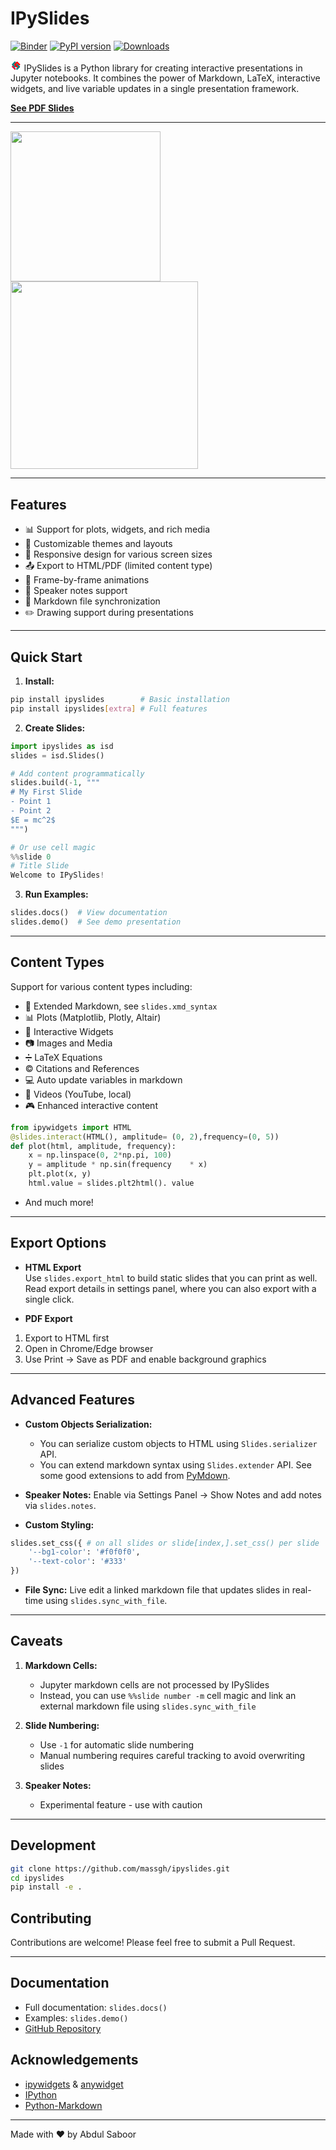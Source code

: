 # IPySlides

[![Binder](https://mybinder.org/badge_logo.svg)](https://mybinder.org/v2/gh/massgh/ipyslides/HEAD?labpath=demo.ipynb)
[![PyPI version](https://badge.fury.io/py/ipyslides.svg)](https://badge.fury.io/py/ipyslides)
[![Downloads](https://pepy.tech/badge/ipyslides)](https://pepy.tech/project/ipyslides)

<svg width="1.25em" viewBox="0 0 50 50" xmlns="http://www.w3.org/2000/svg" fill="none" stroke="currentColor" stroke-linecap="butt" stroke-linejoin="round" stroke-width="7.071067811865476">
   <path d="M22.5 7.5L10 20L20 30L30 20L40 30L27.5 42.5" stroke="teal"/>
   <path d="M7.5 27.5L22.5 42.5" stroke="crimson"/>
   <path d="M32.5 32.5L20 20L30 10L42.5 22.5" stroke="red"/>
</svg>  IPySlides is a Python library for creating interactive presentations in Jupyter notebooks. It combines the power of Markdown, LaTeX, interactive widgets, and live variable updates in a single presentation framework.

**[See PDF Slides](Slides.pdf)**

---

<p float="left"> 
  <img src="slide.png" width="240" />
  <img src="animate.gif" width="300" />
</p>

---

## Features

- 📊 Support for plots, widgets, and rich media
- 🎨 Customizable themes and layouts
- 📱 Responsive design for various screen sizes
- 📤 Export to HTML/PDF (limited content type)
- 🎯 Frame-by-frame animations
- 📝 Speaker notes support
- 🔄 Markdown file synchronization
- ✏️ Drawing support during presentations

--- 

## Quick Start

1. **Install:**
```bash
pip install ipyslides        # Basic installation
pip install ipyslides[extra] # Full features
```

2. **Create Slides:**
```python
import ipyslides as isd
slides = isd.Slides()

# Add content programmatically
slides.build(-1, """
# My First Slide
- Point 1
- Point 2
$E = mc^2$
""")

# Or use cell magic
%%slide 0
# Title Slide
Welcome to IPySlides!
```

3. **Run Examples:**
```python
slides.docs()  # View documentation
slides.demo()  # See demo presentation
```

---

## Content Types

Support for various content types including:

- 📜 Extended Markdown, see `slides.xmd_syntax`
- 📊 Plots (Matplotlib, Plotly, Altair)
- 🔧 Interactive Widgets
- 📷 Images and Media
- ➗ LaTeX Equations
- ©️ Citations and References
- 💻 Auto update variables in markdown
- 🎥 Videos (YouTube, local)
- 🎮 Enhanced interactive content
```python
from ipywidgets import HTML
@slides.interact(HTML(), amplitude= (0, 2),frequency=(0, 5))
def plot(html, amplitude, frequency):
    x = np.linspace(0, 2*np.pi, 100)
    y = amplitude * np.sin(frequency    * x)
    plt.plot(x, y)
    html.value = slides.plt2html(). value
```
- And much more!

---

## Export Options

- **HTML Export**<br/>
Use `slides.export_html` to build static slides that you can print as well. Read export details in settings panel, where you can also export with a single click.

- **PDF Export**
1. Export to HTML first
2. Open in Chrome/Edge browser
3. Use Print → Save as PDF and enable background graphics

---

## Advanced Features
- **Custom Objects Serialization:**
    - You can serialize custom objects to HTML using `Slides.serializer` API.
    - You can extend markdown syntax using `Slides.extender` API. See some good extensions to add from [PyMdown](https://facelessuser.github.io/pymdown-extensions/).

- **Speaker Notes:**
    Enable via Settings Panel → Show Notes
    and add notes via `slides.notes`.

- **Custom Styling:**
```python
slides.set_css({ # on all slides or slide[index,].set_css() per slide
    '--bg1-color': '#f0f0f0',
    '--text-color': '#333'
})
```

- **File Sync:**
    Live edit a linked markdown file that updates slides in real-time using `slides.sync_with_file`.

---

## Caveats

1. **Markdown Cells:** 
   - Jupyter markdown cells are not processed by IPySlides
   - Instead, you can use `%%slide number -m` cell magic and link an external markdown file using `slides.sync_with_file`

2. **Slide Numbering:**
   - Use `-1` for automatic slide numbering
   - Manual numbering requires careful tracking to avoid overwriting slides

3. **Speaker Notes:**
   - Experimental feature - use with caution

---

## Development

```bash
git clone https://github.com/massgh/ipyslides.git
cd ipyslides
pip install -e .
```

## Contributing

Contributions are welcome! Please feel free to submit a Pull Request.

---

## Documentation

- Full documentation: `slides.docs()`
- Examples: `slides.demo()`
- [GitHub Repository](https://github.com/massgh/ipyslides)


## Acknowledgements

- [ipywidgets](https://github.com/jupyter-widgets/ipywidgets) & [anywidget](https://github.com/manzt/anywidget)
- [IPython](https://github.com/ipython/ipython)
- [Python-Markdown](https://python-markdown.github.io/)

---

Made with ❤️ by Abdul Saboor